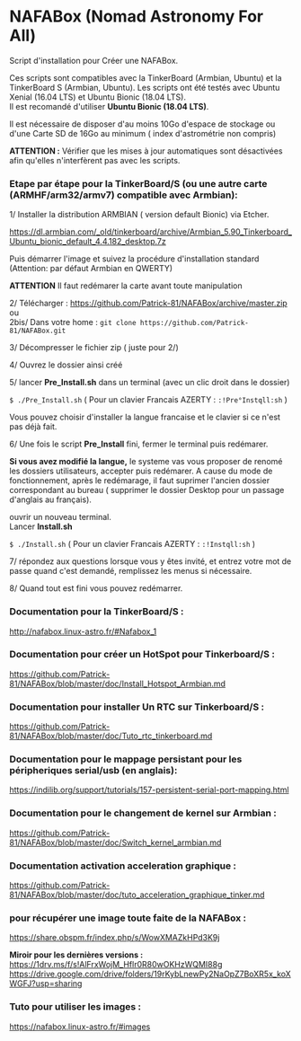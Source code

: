 # NAFABox (Nomad Astronomy For All)

Script d'installation pour Créer une NAFABox.

Ces scripts sont compatibles avec la TinkerBoard (Armbian, Ubuntu) et la TinkerBoard S (Armbian, Ubuntu).
Les scripts ont été testés avec Ubuntu Xenial (16.04 LTS) et Ubuntu Bionic (18.04 LTS).  
Il est recomandé d'utiliser **Ubuntu Bionic (18.04 LTS)**.

Il est nécessaire de disposer d'au moins 10Go d'espace de stockage ou d'une Carte SD de 16Go au minimum ( index d'astrométrie non compris)  

**ATTENTION :** Vérifier que les mises à jour automatiques sont désactivées afin qu'elles n'interfèrent pas avec les scripts.


### Etape par étape pour la TinkerBoard/S (ou une autre carte (ARMHF/arm32/armv7) compatible avec Armbian):

1/ Installer la distribution ARMBIAN ( version default Bionic) via Etcher.

https://dl.armbian.com/_old/tinkerboard/archive/Armbian_5.90_Tinkerboard_Ubuntu_bionic_default_4.4.182_desktop.7z

Puis démarrer l'image et suivez la procédure d'installation standard (Attention: par défaut Armbian en QWERTY)

**ATTENTION** Il faut redémarer la carte avant toute manipulation

2/ Télécharger :  https://github.com/Patrick-81/NAFABox/archive/master.zip  
ou  
2bis/ Dans votre home : `git clone https://github.com/Patrick-81/NAFABox.git`

3/ Décompresser le fichier zip ( juste pour 2/)

4/ Ouvrez le dossier ainsi créé

5/ lancer **Pre_Install.sh** dans un terminal (avec un clic droit dans le dossier)

`$ ./Pre_Install.sh` 
( Pour un clavier Francais AZERTY : `:!Pre°Instqll:sh` ) 

Vous pouvez choisir d'installer la langue francaise et le clavier si ce n'est pas déjà fait.

6/ Une fois le script __Pre_Install__ fini, fermer le terminal puis redémarer.

__Si vous avez modifié la langue,__ le systeme vas vous proposer de renomé les dossiers utilisateurs, accepter puis redémarer. A cause du mode de fonctionnement, après le redémarage, il faut suprimer l'ancien dossier correspondant au bureau ( supprimer le dossier Desktop pour un passage d'anglais au français).

ouvrir un nouveau terminal.  
Lancer __Install.sh__

`$ ./Install.sh` 
( Pour un clavier Francais AZERTY : `:!Instqll:sh` ) 

7/ répondez aux questions lorsque vous y êtes invité, et entrez votre mot de passe quand c'est demandé, remplissez les menus si nécessaire.

8/ Quand tout est fini vous pouvez redémarrer.


### Documentation pour la TinkerBoard/S :   
http://nafabox.linux-astro.fr/#Nafabox_1

### Documentation pour créer un HotSpot pour Tinkerboard/S :  
https://github.com/Patrick-81/NAFABox/blob/master/doc/Install_Hotspot_Armbian.md   

### Documentation pour installer Un RTC sur Tinkerboard/S :   
https://github.com/Patrick-81/NAFABox/blob/master/doc/Tuto_rtc_tinkerboard.md

### Documentation pour le mappage persistant pour les péripheriques serial/usb (en anglais):   
https://indilib.org/support/tutorials/157-persistent-serial-port-mapping.html

### Documentation pour le changement de kernel sur Armbian :
https://github.com/Patrick-81/NAFABox/blob/master/doc/Switch_kernel_armbian.md

### Documentation activation acceleration graphique :
https://github.com/Patrick-81/NAFABox/blob/master/doc/tuto_acceleration_graphique_tinker.md

### pour récupérer une image toute faite de la NAFABox :   
https://share.obspm.fr/index.php/s/WowXMAZkHPd3K9j

**Miroir pour les dernières versions :**  
https://1drv.ms/f/s!AlFrxWojM_Hflr0R80wOKHzWQMI88g    
https://drive.google.com/drive/folders/19rKybLnewPy2NaOpZ7BoXR5x_koXWGFJ?usp=sharing  

### Tuto pour utiliser les images :   
https://nafabox.linux-astro.fr/#images
